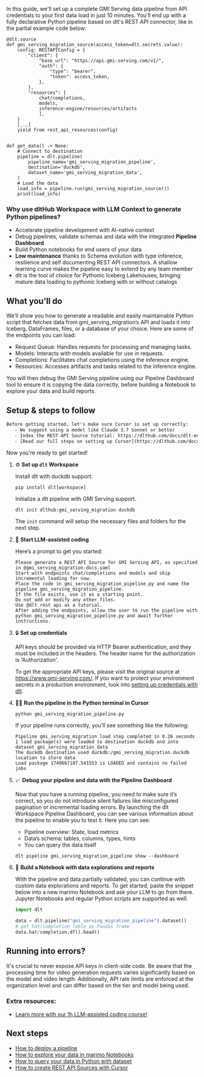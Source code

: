 In this guide, we'll set up a complete GMI Serving data pipeline from API credentials to your first data load in just 10 minutes. You'll end up with a fully declarative Python pipeline based on dlt's REST API connector, like in the partial example code below:

```python-outcome
@dlt.source
def gmi_serving_migration_source(access_token=dlt.secrets.value):
    config: RESTAPIConfig = {
        "client": {
            "base_url": "https://api.gmi-serving.com/v1/",
            "auth": {
                "type": "bearer",
                "token": access_token,
            },
        },
        "resources": [
            chat/completions,
            models,
            inference-engine/resources/artifacts
            ],
    }
    [...]
    yield from rest_api_resources(config)


def get_data() -> None:
    # Connect to destination
    pipeline = dlt.pipeline(
        pipeline_name='gmi_serving_migration_pipeline',
        destination='duckdb',
        dataset_name='gmi_serving_migration_data', 
    )
    # Load the data
    load_info = pipeline.run(gmi_serving_migration_source())
    print(load_info) 
```

### Why use dltHub Workspace with LLM Context to generate Python pipelines?

- Accelerate pipeline development with AI-native context
- Debug pipelines, validate schemas and data with the integrated **Pipeline Dashboard**
- Build Python notebooks for end users of your data
- **Low maintenance** thanks to Schema evolution with type inference, resilience and self documenting REST API connectors. A shallow learning curve makes the pipeline easy to extend by any team member
- dlt is the tool of choice for Pythonic Iceberg Lakehouses, bringing mature data loading to pythonic Iceberg with or without catalogs

## What you’ll do

We’ll show you how to generate a readable and easily maintainable Python script that fetches data from gmi_serving_migration’s API and loads it into Iceberg, DataFrames, files, or a database of your choice. Here are some of the endpoints you can load:

- Request Queue: Handles requests for processing and managing tasks.
- Models: Interacts with models available for use in requests.
- Completions: Facilitates chat completions using the inference engine.
- Resources: Accesses artifacts and tasks related to the inference engine.

You will then debug the GMI Serving pipeline using our Pipeline Dashboard tool to ensure it is copying the data correctly, before building a Notebook to explore your data and build reports.

## Setup & steps to follow

```default
Before getting started, let's make sure Cursor is set up correctly:
   - We suggest using a model like Claude 3.7 Sonnet or better
   - Index the REST API Source tutorial: https://dlthub.com/docs/dlt-ecosystem/verified-sources/rest_api/ and add it to context as **@dlt rest api**
   - [Read our full steps on setting up Cursor](https://dlthub.com/docs/dlt-ecosystem/llm-tooling/cursor-restapi#23-configuring-cursor-with-documentation)
```

Now you're ready to get started!

1. ⚙️ **Set up `dlt` Workspace**
    
    Install dlt with duckdb support:
    ```shell
    pip install dlt[workspace]
    ```

    Initialize a dlt pipeline with GMI Serving support.
    ```shell
    dlt init dlthub:gmi_serving_migration duckdb
    ```

    The `init` command will setup the necessary files and folders for the next step.
    
2. 🤠 **Start LLM-assisted coding**
    
    Here’s a prompt to get you started:
    
    ```prompt
    Please generate a REST API Source for GMI Serving API, as specified in @gmi_serving_migration-docs.yaml 
    Start with endpoints chat/completions and models and skip incremental loading for now. 
    Place the code in gmi_serving_migration_pipeline.py and name the pipeline gmi_serving_migration_pipeline. 
    If the file exists, use it as a starting point. 
    Do not add or modify any other files. 
    Use @dlt rest api as a tutorial. 
    After adding the endpoints, allow the user to run the pipeline with python gmi_serving_migration_pipeline.py and await further instructions.
    ```

    
3. 🔒 **Set up credentials** 
    
    API keys should be provided via HTTP Bearer authentication, and they must be included in the headers. The header name for the authorization is 'Authorization'.
    
    To get the appropriate API keys, please visit the original source at https://www.gmi-serving.com/.
    If you want to protect your environment secrets in a production environment, look into [setting up credentials with dlt](https://dlthub.com/docs/walkthroughs/add_credentials).
    
4. 🏃‍♀️ **Run the pipeline in the Python terminal in Cursor**
    
    ```shell
    python gmi_serving_migration_pipeline.py
    ```
    
    If your pipeline runs correctly, you’ll see something like the following:
    
    ```shell
    Pipeline gmi_serving_migration load step completed in 0.26 seconds
    1 load package(s) were loaded to destination duckdb and into dataset gmi_serving_migration_data
    The duckdb destination used duckdb:/gmi_serving_migration.duckdb location to store data
    Load package 1749667187.541553 is LOADED and contains no failed jobs
    ```
    
5. 📈 **Debug your pipeline and data with the Pipeline Dashboard**

    Now that you have a running pipeline, you need to make sure it’s correct, so you do not introduce silent failures like misconfigured pagination or incremental loading errors. By launching the dlt Workspace Pipeline Dashboard, you can see various information about the pipeline to enable you to test it. Here you can see:
    - Pipeline overview: State, load metrics
    - Data’s schema: tables, columns, types, hints
    - You can query the data itself
    
    ```shell
    dlt pipeline gmi_serving_migration_pipeline show --dashboard
    ```
    
6. 🐍 **Build a Notebook with data explorations and reports**

    With the pipeline and data partially validated, you can continue with custom data explorations and reports. To get started, paste the snippet below into a new marimo Notebook and ask your LLM to go from there. Jupyter Notebooks and regular Python scripts are supported as well.

    
    ```python
    import dlt

   data = dlt.pipeline("gmi_serving_migration_pipeline").dataset()
   # get hat/completion table as Pandas frame
   data.hat/completion.df().head()
    ```

## Running into errors?

It's crucial to never expose API keys in client-side code. Be aware that the processing time for video generation requests varies significantly based on the model and video length. Additionally, API rate limits are enforced at the organization level and can differ based on the tier and model being used.

### Extra resources:

- [Learn more with our 1h LLM-assisted coding course!](https://www.youtube.com/watch?v=GGid70rnJuM)

## Next steps

- [How to deploy a pipeline](https://dlthub.com/docs/walkthroughs/deploy-a-pipeline)
- [How to explore your data in marimo Notebooks](https://dlthub.com/docs/general-usage/dataset-access/marimo)
- [How to query your data in Python with dataset](https://dlthub.com/docs/general-usage/dataset-access/dataset)
- [How to create REST API Sources with Cursor](https://dlthub.com/docs/dlt-ecosystem/llm-tooling/cursor-restapi)